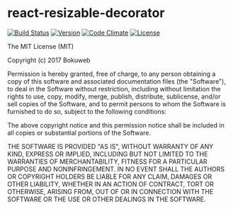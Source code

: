 # react-resizable-decorator

[![Build Status](https://img.shields.io/travis/bokuweb/react-resizable-decorator.svg?style=flat-square)](https://travis-ci.org/bokuweb/react-resizable-decorator)
[![Version](https://img.shields.io/npm/v/react-resizable-decorator.svg?style=flat-square)](https://www.npmjs.com/package/react-resizable-decorator)
[![Code Climate](https://img.shields.io/codeclimate/github/bokuweb/react-resizable-decorator/badges/gpa.svg?style=flat-square)](https://codeclimate.com/github/bokuweb/react-resizable-decorator)
[![License](https://img.shields.io/npm/l/react-resizable-decorator.svg?style=flat-square)](https://github.com/bokuweb/react-resizable-decorator#license)

The MIT License (MIT)

Copyright (c) 2017 Bokuweb

Permission is hereby granted, free of charge, to any person obtaining a copy of this software and associated documentation files (the "Software"), to deal in the Software without restriction, including without limitation the rights to use, copy, modify, merge, publish, distribute, sublicense, and/or sell copies of the Software, and to permit persons to whom the Software is furnished to do so, subject to the following conditions:

The above copyright notice and this permission notice shall be included in all copies or substantial portions of the Software.

THE SOFTWARE IS PROVIDED "AS IS", WITHOUT WARRANTY OF ANY KIND, EXPRESS OR IMPLIED, INCLUDING BUT NOT LIMITED TO THE WARRANTIES OF MERCHANTABILITY, FITNESS FOR A PARTICULAR PURPOSE AND NONINFRINGEMENT. IN NO EVENT SHALL THE AUTHORS OR COPYRIGHT HOLDERS BE LIABLE FOR ANY CLAIM, DAMAGES OR OTHER LIABILITY, WHETHER IN AN ACTION OF CONTRACT, TORT OR OTHERWISE, ARISING FROM, OUT OF OR IN CONNECTION WITH THE SOFTWARE OR THE USE OR OTHER DEALINGS IN THE SOFTWARE.
